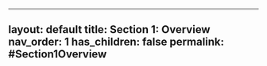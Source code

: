 
---
layout: default
title: Section 1: Overview
nav_order: 1
has_children: false
permalink: #Section1Overview
---

